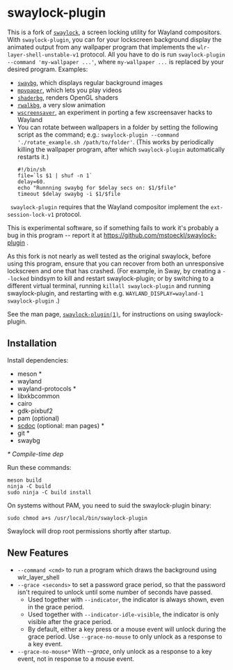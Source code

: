 # swaylock-plugin

This is a fork of [`swaylock`](https://github.com/swaywm/swaylock), a screen
locking utility for Wayland compositors. With `swaylock-plugin`, you can for
your lockscreen background display the animated output from any wallpaper program
that implements the `wlr-layer-shell-unstable-v1` protocol. All you have to do
is run `swaylock-plugin --command 'my-wallpaper ...'`, where `my-wallpaper ...`
is replaced by your desired program. Examples:

* [`swaybg`](https://github.com/swaywm/swaybg), which displays regular background images
* [`mpvpaper`](https://github.com/GhostNaN/mpvpaper), which lets you play videos
* [`shaderbg`](https://git.sr.ht/~mstoeckl/shaderbg), renders OpenGL shaders
* [`rwalkbg`](https://git.sr.ht/~mstoeckl/rwalkbg), a very slow animation
* [`wscreensaver`](https://git.sr.ht/~mstoeckl/wscreensaver), an experiment in porting a few xscreensaver hacks to Wayland
* You can rotate between wallpapers in a folder by setting the following script
  as the command; e.g.: `swaylock-plugin --command './rotate_example.sh /path/to/folder'`. (This works by periodically killing the wallpaper program, after which `swaylock-plugin` automatically restarts it.)
    ```
    #!/bin/sh
    file=`ls $1 | shuf -n 1`
    delay=60.
    echo "Runnning swaybg for $delay secs on: $1/$file"
    timeout $delay swaybg -i $1/$file
    ```

` swaylock-plugin` requires that the Wayland compositor implement the `ext-session-lock-v1` protocol.

This is experimental software, so if something fails to work it's probably a bug
in this program -- report it at https://github.com/mstoeckl/swaylock-plugin .

As this fork is not nearly as well tested as the original swaylock, before using this
program, ensure that you can recover from both an unresponsive lockscreen and one
that has crashed. (For example, in Sway, by creating a `--locked` bindsym to kill and
restart swaylock-plugin; or by switching to a different virtual terminal, running
`killall swaylock-plugin` and running swaylock-plugin, and restarting with e.g. `WAYLAND_DISPLAY=wayland-1 swaylock-plugin` .)

See the man page, [`swaylock-plugin(1)`](swaylock.1.scd), for instructions on using swaylock-plugin.

## Installation

Install dependencies:

* meson \*
* wayland
* wayland-protocols \*
* libxkbcommon
* cairo
* gdk-pixbuf2
* pam (optional)
* [scdoc](https://git.sr.ht/~sircmpwn/scdoc) (optional: man pages) \*
* git \*
* swaybg

_\* Compile-time dep_  

Run these commands:

    meson build
    ninja -C build
    sudo ninja -C build install

On systems without PAM, you need to suid the swaylock-plugin binary:

    sudo chmod a+s /usr/local/bin/swaylock-plugin

Swaylock will drop root permissions shortly after startup.

## New Features

* `--command <cmd>` to run a program which draws the background using wlr_layer_shell
* `--grace <seconds>` to set a password grace period, so that the password
  isn't required to unlock until some number of seconds have passed.
    * Used together with `--indicator`, the indicator is always shown,
      even in the grace period.
    * Used together with `--indicator-idle-visible`, the indicator is only
      visible after the grace period.
    * By default, either a key press or a mouse event will unlock
      during the grace period. Use `--grace-no-mouse` to only unlock
      as a response to a key event.
* `--grace-no-mouse*` With *--grace*, only unlock as a response to a
    key event, not in response to a mouse event.
